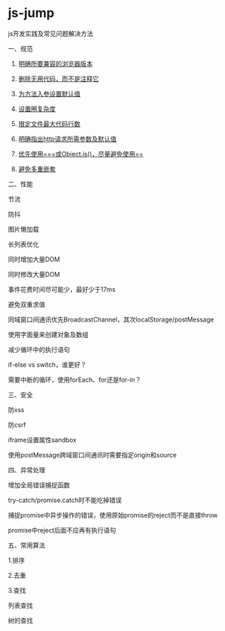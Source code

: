 # js-jump

js开发实践及常见问题解决方法

一、规范

1. [明确所要兼容的浏览器版本](https://github.com/moyangzhan/js-jump/issues/1)

1. [删除无用代码，而不是注释它](https://github.com/moyangzhan/js-jump/issues/2)

1. [为方法入参设置默认值](https://github.com/moyangzhan/js-jump/issues/3)

1. [设置圈复杂度](https://github.com/moyangzhan/js-jump/issues/4)

1. [限定文件最大代码行数](https://github.com/moyangzhan/js-jump/issues/5)

1. [明确指出http请求所需参数及默认值](https://github.com/moyangzhan/js-jump/issues/6)

1. [优先使用===或Object.is()，尽量避免使用==](https://github.com/moyangzhan/js-jump/issues/7)

1. [避免多重嵌套](https://github.com/moyangzhan/js-jump/issues/8)

二、性能

节流

防抖

图片懒加载

长列表优化

同时增加大量DOM

同时修改大量DOM

事件花费时间尽可能少，最好少于17ms

避免双重求值

同域窗口间通讯优先BroadcastChannel，其次localStorage/postMessage

使用字面量来创建对象及数组

减少循环中的执行语句

if-else vs switch，谁更好？

需要中断的循环，使用forEach、for还是for-in？

三、安全

防xss

防csrf

iframe设置属性sandbox

使用postMessage跨域窗口间通讯时需要指定origin和source

四、异常处理

增加全局错误捕捉函数

try-catch/promise.catch时不能吃掉错误

捕捉promise中异步操作的错误，使用原始promise的reject而不是直接throw

promise中reject后面不应再有执行语句

五、常用算法

1.排序

2.去重

3.查找

列表查找

树的查找
